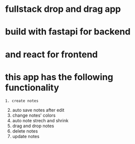 # fullstack drop and drag app
# build with fastapi for backend
# and react for frontend
# this app has the following functionality
    1. create notes
   2. auto save notes after edit
   3. change notes' colors
   4. auto note strech and shrink
   5. drag and drop notes
   6. delete notes
   7. update notes
